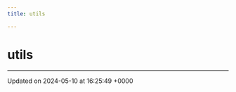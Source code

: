 ```yaml
---
title: utils

---
```


# utils








-------------------------------

Updated on 2024-05-10 at 16:25:49 +0000